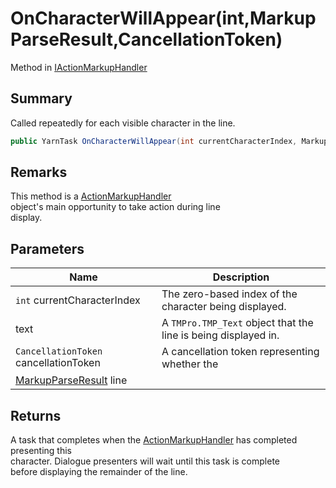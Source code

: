 # OnCharacterWillAppear(int,MarkupParseResult,CancellationToken)

Method in [IActionMarkupHandler](yarn.unity.iactionmarkuphandler.md)

## Summary

Called repeatedly for each visible character in the line.

```csharp
public YarnTask OnCharacterWillAppear(int currentCharacterIndex, MarkupParseResult line, CancellationToken cancellationToken);
```

## Remarks

This method is a [ActionMarkupHandler](yarn.unity.actionmarkuphandler.md)\
object's main opportunity to take action during line\
display.

## Parameters

| Name                                                       | Description                                                    |
| ---------------------------------------------------------- | -------------------------------------------------------------- |
| `int` currentCharacterIndex                                | The zero-based index of the character being displayed.         |
| text                                                       | A `TMPro.TMP_Text` object that the line is being displayed in. |
| `CancellationToken` cancellationToken                      | A cancellation token representing whether the                  |
| [MarkupParseResult](yarn.markup.markupparseresult.md) line |                                                                |

## Returns

A task that completes when the [ActionMarkupHandler](yarn.unity.actionmarkuphandler.md) has completed presenting this\
character. Dialogue presenters will wait until this task is complete\
before displaying the remainder of the line.
